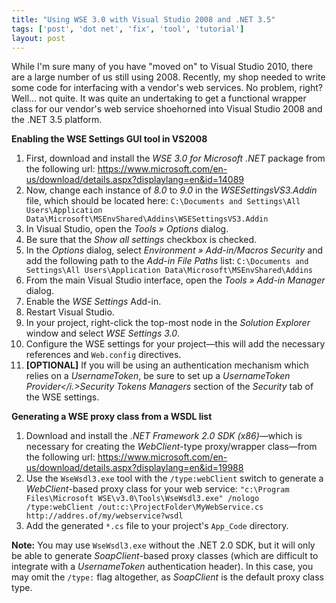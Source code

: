 ```yaml
---
title: "Using WSE 3.0 with Visual Studio 2008 and .NET 3.5"
tags: ['post', 'dot net', 'fix', 'tool', 'tutorial']
layout: post
---
```


While I'm sure many of you have "moved on" to Visual Studio 2010, there
are a large number of us still using 2008. Recently, my shop needed to
write some code for interfacing with a vendor's web services. No
problem, right? Well… not quite. It was quite an undertaking to get a
functional wrapper class for our vendor's web service shoehorned into
Visual Studio 2008 and the .NET 3.5 platform.<!--more-->

**Enabling the WSE Settings GUI tool in VS2008**

1. First, download and install the *WSE 3.0 for Microsoft .NET* package
  from the following url:
  <https://www.microsoft.com/en-us/download/details.aspx?displaylang=en&id=14089>
2. Now, change each instance of *8.0* to *9.0* in the
  *WSESettingsVS3.Addin* file, which should be located here:
  `C:\Documents and Settings\All Users\Application Data\Microsoft\MSEnvShared\Addins\WSESettingsVS3.Addin`
3. In Visual Studio, open the *Tools » Options* dialog.
4. Be sure that the *Show all settings* checkbox is checked.
5. In the *Options* dialog, select *Environment » Add-in/Macros
  Security* and add the following path to the *Add-in File Paths*
  list:
  `C:\Documents and Settings\All Users\Application Data\Microsoft\MSEnvShared\Addins`
6. From the main Visual Studio interface, open the *Tools » Add-in
  Manager* dialog.
7. Enable the *WSE Settings* Add-in.
8. Restart Visual Studio.
9. In your project, right-click the top-most node in the *Solution
  Explorer* window and select *WSE Settings 3.0*.
10. Configure the WSE settings for your project—this will add the
  necessary references and `Web.config` directives.
11. **[OPTIONAL]** If you will be using an authentication mechanism
  which relies on a *UsernameToken*, be sure to set up a
  *UsernameToken Provider</i.>Security Tokens Managers* section of the
  *Security* tab of the WSE settings.

**Generating a WSE proxy class from a WSDL list**

1. Download and install the *.NET Framework 2.0 SDK (x86)*—which is
  necessary for creating the *WebClient*-type proxy/wrapper class—from
  the following url:
  <https://www.microsoft.com/en-us/download/details.aspx?displaylang=en&id=19988>
2. Use the `WseWsdl3.exe` tool with the `/type:webClient` switch to
  generate a *WebClient*-based proxy class for your web service:
  `"c:\Program Files\Microsoft WSE\v3.0\Tools\WseWsdl3.exe" /nologo /type:webClient /out:c:\ProjectFolder\MyWebService.cs http://addres.of/my/webservice?wsdl`
3. Add the generated `*.cs` file to your project's
  `App_Code` directory.

**Note:** You may use `WseWsdl3.exe` without the .NET 2.0 SDK, but it
will only be able to generate *SoapClient*-based proxy classes (which
are difficult to integrate with a *UsernameToken* authentication
header). In this case, you may omit the `/type:` flag altogether, as
*SoapClient* is the default proxy class type.
